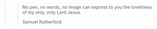 >>No pen, no words, no image can express to you the loveliness of my only, only Lord Jesus.
>>
>>Samuel Rutherford
